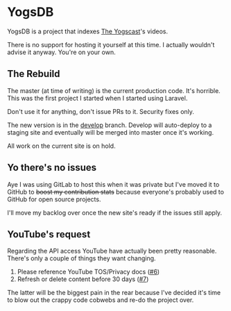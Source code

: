 # YogsDB

YogsDB is a project that indexes [The Yogscast](https://yogscast.com)'s videos.

There is no support for hosting it yourself at this time. I actually wouldn't advise it anyway. You're on your own.

## The Rebuild

The master (at time of writing) is the current production code. It's horrible. This was the first project I started when I started using Laravel.

Don't use it for anything, don't issue PRs to it. Security fixes only.

The new version is in the [develop](/cohan/yogsdb/tree/develop) branch. Develop will auto-deploy to a staging site and eventually will be merged into master once it's working.

All work on the current site is on hold.

## Yo there's no issues

Aye I was using GitLab to host this when it was private but I've moved it to GitHub to ~~boost my contribution stats~~ because everyone's probably used to GitHub for open source projects.

I'll move my backlog over once the new site's ready if the issues still apply.

## YouTube's request

Regarding the API access YouTube have actually been pretty reasonable. There's only a couple of things they want changing.

1) Please reference YouTube TOS/Privacy docs ([#6](https://github.com/cohan/yogsdb/issues/6))
2) Refresh or delete content before 30 days ([#7](https://github.com/cohan/yogsdb/issues/7))

The latter will be the biggest pain in the rear because I've decided it's time to blow out the crappy code cobwebs and re-do the project over.
